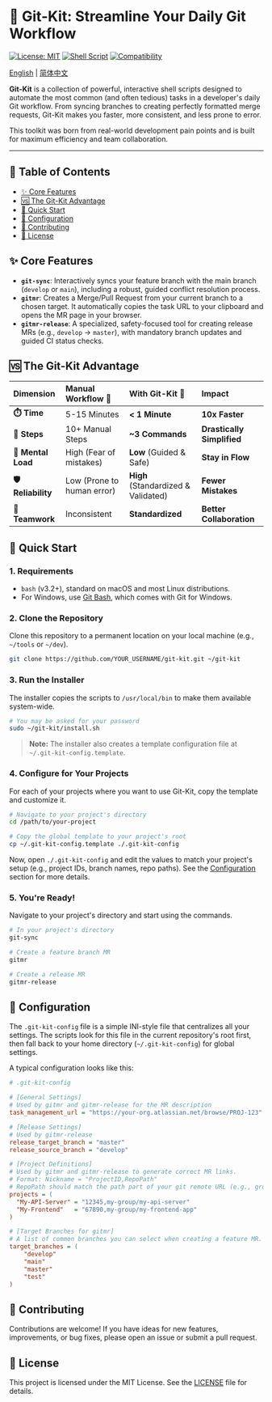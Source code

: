 # 🚀 Git-Kit: Streamline Your Daily Git Workflow

[![License: MIT](https://img.shields.io/badge/License-MIT-yellow.svg)](https://opensource.org/licenses/MIT)
[![Shell Script](https://img.shields.io/badge/Language-Shell%20Script-blue.svg)](./scripts)
[![Compatibility](https://img.shields.io/badge/Compatibility-macOS%20%7C%20Linux%20%7C%20Windows%20(Git%20Bash)-brightgreen.svg)]()


[English](./README.md) | [简体中文](./README_zh.md)

**Git-Kit** is a collection of powerful, interactive shell scripts designed to automate the most common (and often tedious) tasks in a developer's daily Git workflow. From syncing branches to creating perfectly formatted merge requests, Git-Kit makes you faster, more consistent, and less prone to error.

This toolkit was born from real-world development pain points and is built for maximum efficiency and team collaboration.

---

## 📑 Table of Contents

- [✨ Core Features](#-core-features)
- [🆚 The Git-Kit Advantage](#-the-git-kit-advantage)
- [🏁 Quick Start](#-quick-start)
- [🔧 Configuration](#-configuration)
- [🤝 Contributing](#-contributing)
- [📜 License](#-license)

## ✨ Core Features

- **`git-sync`**: Interactively syncs your feature branch with the main branch (`develop` or `main`), including a robust, guided conflict resolution process.
- **`gitmr`**: Creates a Merge/Pull Request from your current branch to a chosen target. It automatically copies the task URL to your clipboard and opens the MR page in your browser.
- **`gitmr-release`**: A specialized, safety-focused tool for creating release MRs (e.g., `develop` -> `master`), with mandatory branch updates and guided CI status checks.

## 🆚 The Git-Kit Advantage

| Dimension | Manual Workflow 🐢 | With Git-Kit 🚀 | Impact |
| :--- | :--- | :--- | :--- |
| **⏱️ Time** | 5-15 Minutes | **< 1 Minute** | **10x Faster** |
| **🔢 Steps** | 10+ Manual Steps | **~3 Commands** | **Drastically Simplified** |
| **🧠 Mental Load** | High (Fear of mistakes) | **Low** (Guided & Safe) | **Stay in Flow** |
| **🛡️ Reliability** | Low (Prone to human error) | **High** (Standardized & Validated) | **Fewer Mistakes** |
| **🤝 Teamwork** | Inconsistent | **Standardized** | **Better Collaboration** |

## 🏁 Quick Start

### 1. Requirements
- `bash` (v3.2+), standard on macOS and most Linux distributions.
- For Windows, use [Git Bash](https://git-scm.com/downloads), which comes with Git for Windows.

### 2. Clone the Repository
Clone this repository to a permanent location on your local machine (e.g., `~/tools` or `~/dev`).
```bash
git clone https://github.com/YOUR_USERNAME/git-kit.git ~/git-kit
```

### 3. Run the Installer
The installer copies the scripts to `/usr/local/bin` to make them available system-wide.
```bash
# You may be asked for your password
sudo ~/git-kit/install.sh
```
> **Note:** The installer also creates a template configuration file at `~/.git-kit-config.template`.

### 4. Configure for Your Projects
For each of your projects where you want to use Git-Kit, copy the template and customize it.
```bash
# Navigate to your project's directory
cd /path/to/your-project

# Copy the global template to your project's root
cp ~/.git-kit-config.template ./.git-kit-config
```
Now, open `./.git-kit-config` and edit the values to match your project's setup (e.g., project IDs, branch names, repo paths). See the [Configuration](#-configuration) section for more details.

### 5. You're Ready!
Navigate to your project's directory and start using the commands.
```bash
# In your project's directory
git-sync

# Create a feature branch MR
gitmr

# Create a release MR
gitmr-release
```

## 🔧 Configuration

The `.git-kit-config` file is a simple INI-style file that centralizes all your settings. The scripts look for this file in the current repository's root first, then fall back to your home directory (`~/.git-kit-config`) for global settings.

A typical configuration looks like this:
```ini
# .git-kit-config

# [General Settings]
# Used by gitmr and gitmr-release for the MR description
task_management_url = "https://your-org.atlassian.net/browse/PROJ-123"

# [Release Settings]
# Used by gitmr-release
release_target_branch = "master"
release_source_branch = "develop"

# [Project Definitions]
# Used by gitmr and gitmr-release to generate correct MR links.
# Format: Nickname = "ProjectID,RepoPath"
# RepoPath should match the path part of your git remote URL (e.g., group/project-name)
projects = (
  "My-API-Server" = "12345,my-group/my-api-server"
  "My-Frontend"   = "67890,my-group/my-frontend-app"
)

# [Target Branches for gitmr]
# A list of common branches you can select when creating a feature MR.
target_branches = (
    "develop"
    "main"
    "master"
    "test"
)
```

## 🤝 Contributing

Contributions are welcome! If you have ideas for new features, improvements, or bug fixes, please open an issue or submit a pull request.

## 📜 License

This project is licensed under the MIT License. See the [LICENSE](LICENSE) file for details.
